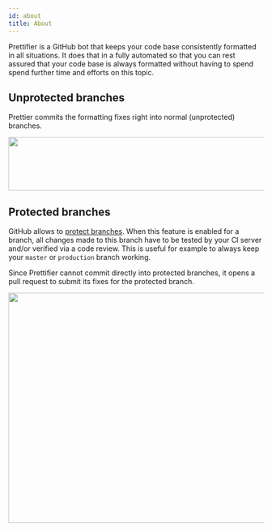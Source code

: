 ```yaml
---
id: about
title: About
---
```


Prettifier is a GitHub bot that keeps your code base consistently formatted in all situations. It does that in a fully
automated so that you can rest assured that your code base is always formatted without having to spend spend further
time and efforts on this topic.

## Unprotected branches

Prettier commits the formatting fixes right into normal (unprotected) branches.

<img src="/img/screenshot_annotated_small.gif" width="547" height="106">

## Protected branches

GitHub allows to
[protect branches](https://help.github.com/en/github/administering-a-repository/about-protected-branches). When this
feature is enabled for a branch, all changes made to this branch have to be tested by your CI server and/or verified via
a code review. This is useful for example to always keep your `master` or `production` branch working.

Since Prettifier cannot commit directly into protected branches, it opens a pull request to submit its fixes for the
protected branch.

<img src="/img/screenshot_pull_request.gif" width="576" height="455">
